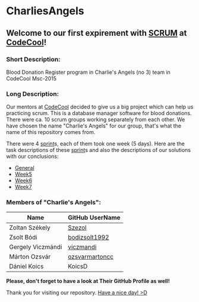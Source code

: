 # CharliesAngels
## Welcome to our first expirement with [SCRUM](https://en.wikipedia.org/wiki/Scrum_(software_development)) at [CodeCool](https://www.codecool.com/)!

### Short Description:
Blood Donation Register program in Charlie's Angels (no 3) team in CodeCool Msc-2015

### Long Description:

Our mentors at [CodeCool](https:www.codecool.com/) decided to give us a big project which can help us practicing scrum. This is a database manager software for blood donations. There were ca. 10 scrum groups working separately from each other. We have chosen the name "Charlie's Angels" for our group, that's what the name of this repository comes from.

There were 4 [sprint](https://en.wikipedia.org/wiki/Sprint_(software_development))s, each of them took one week (5 days).
Here are the task descriptions of these [sprint](https://en.wikipedia.org/wiki/Sprint_(software_development))s and also the descriptions of our solutions with our conclusions:
* [General](TaskDescription/InitialOrder.md)
* [Week5](TaskDescription/OrdersWeek5.md)
* [Week6](TaskDescription/OrdersWeek6.md)
* [Week7](TaskDescription/OrdersWeek7.md)

### Members of "Charlie's Angels":
| Name			        | GitHub UserName
| ----			        | ----
| Zoltan Székely    | [Szezol](https://github.com/Szezol)
| Zsolt Bódi        | [bodizsolt1992](https://github.com/bodizsolt1992)
| Gergely Viczmándi	| [viczmandi](https://github.com/viczmandi)
| Márton Ozsvár		  | [ozsvarmartoncc](https://github.com/ozsvarmartoncc)
| Dániel Koics		  | KoicsD

**Please, don't forget to have a look at Their GitHub Profile as well!**

Thank you for visiting our repository. [Have a nice day! >D](https://www.youtube.com/watch?v=uCg2BoKiuOM)
